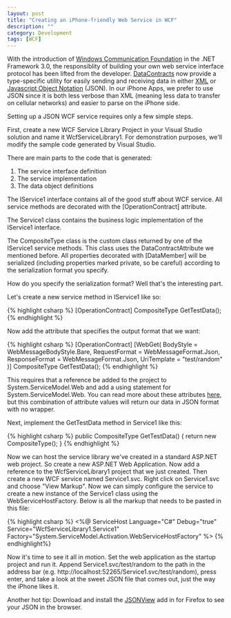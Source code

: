 ```yaml
---
layout: post
title: "Creating an iPhone-friendly Web Service in WCF"
description: ""
category: Development
tags: [WCF]
---
```


With the introduction of [Windows Communication Foundation](http://en.wikipedia.org/wiki/Windows_Communication_Foundation) in the .NET Framework 3.0, the responsiblity of building your own web service interface protocol has been lifted from the developer. [DataContracts](http://msdn.microsoft.com/en-us/library/system.runtime.serialization.datacontractattribute.aspx) now provide a type-specific utility for easily sending and receiving data in either [XML](http://en.wikipedia.org/wiki/XML) or [Javascript Object Notation](http://en.wikipedia.org/wiki/Javascript_Object_Notation) (JSON).  In our iPhone Apps, we prefer to use JSON since it is both less verbose than XML (meaning less data to transfer on cellular networks) and easier to parse on the iPhone side.

Setting up a JSON WCF service requires only a few simple steps. 

First, create a new WCF Service Library Project in your Visual Studio solution and name it WcfServiceLibrary1.  For demonstration purposes, we'll modify the sample code generated by Visual Studio. 

There are main parts to the code that is generated:

1. The service interface definition
2. The service implementation
3. The data object definitions

The IService1 interface contains all of the good stuff about WCF service.  All service methods are decorated with the [OperationContract] attribute.

The Service1 class contains the business logic implementation of the IService1 interface.

The CompositeType class is the custom class returned by one of the IService1 service methods.  This class uses the DataContractAttribute we mentioned before.  All properties decorated with [DataMember] will be serialized (including properties marked private, so be careful) according to the serialization format you specify.

How do you specify the serialization format?  Well that's the interesting part.

Let's create a new service method in IService1 like so:

{% highlight csharp %}
[OperationContract]
CompositeType GetTestData();
{% endhighlight %}

Now add the attribute that specifies the output format that we want:

{% highlight csharp %}
[OperationContract]
[WebGet(
   BodyStyle = WebMessageBodyStyle.Bare,
   RequestFormat = WebMessageFormat.Json,
   ResponseFormat = WebMessageFormat.Json,
   UriTemplate = "test/random"
   )]
CompositeType GetTestData();
{% endhighlight %}

This requires that a reference be added to the project to System.ServiceModel.Web and add a using statement for System.ServiceModel.Web.  You can read more about these attributes [here](http://msdn.microsoft.com/en-us/library/system.servicemodel.web.webgetattribute_members.aspx), but this combination of attribute values will return our data in JSON format with no wrapper.

Next, implement the GetTestData method in Service1 like this:

{% highlight csharp %}
public CompositeType GetTestData()
{
  return new CompositeType();
}
{% endhighlight %}

Now we can host the service library we've created in a standard ASP.NET web project.   So create a new ASP.NET Web Application.  Now add a reference to the WcfServiceLibrary1 project that we just created.  Then create a new WCF service named Service1.svc.  Right click on Service1.svc and choose "View Markup".  Now we can simply configure the service to create a new instance of the Service1 class using the WebServiceHostFactory.  Below is all the markup that needs to be pasted in this file:

{% highlight csharp %}
<%@ ServiceHost Language="C#" Debug="true" Service="WcfServiceLibrary1.Service1" Factory="System.ServiceModel.Activation.WebServiceHostFactory" %>
{% endhighlight%}

Now it's time to see it all in motion.  Set the web application as the startup project and run it.  Append Service1.svc/test/random to the path in the address bar (e.g. http://localhost:52265/Service1.svc/test/random), press enter, and take a look at the sweet JSON file that comes out, just the way the iPhone likes it.

Another hot tip:  Download and install the [JSONView](https://addons.mozilla.org/en-US/firefox/addon/10869) add in for Firefox to see your JSON in the browser.